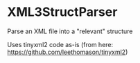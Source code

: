 # XML3StructParser
Parse an XML file into a "relevant" structure

Uses tinyxml2 code as-is (from here: https://github.com/leethomason/tinyxml2)
